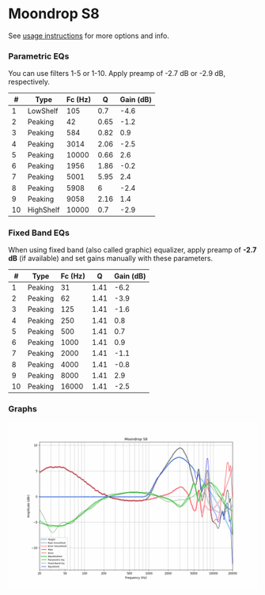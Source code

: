 # Moondrop S8
See [usage instructions](https://github.com/jaakkopasanen/AutoEq#usage) for more options and info.

### Parametric EQs
You can use filters 1-5 or 1-10. Apply preamp of -2.7 dB or -2.9 dB, respectively.

|   # | Type      |   Fc (Hz) |    Q |   Gain (dB) |
|-----|-----------|-----------|------|-------------|
|   1 | LowShelf  |       105 | 0.7  |        -4.6 |
|   2 | Peaking   |        42 | 0.65 |        -1.2 |
|   3 | Peaking   |       584 | 0.82 |         0.9 |
|   4 | Peaking   |      3014 | 2.06 |        -2.5 |
|   5 | Peaking   |     10000 | 0.66 |         2.6 |
|   6 | Peaking   |      1956 | 1.86 |        -0.2 |
|   7 | Peaking   |      5001 | 5.95 |         2.4 |
|   8 | Peaking   |      5908 | 6    |        -2.4 |
|   9 | Peaking   |      9058 | 2.16 |         1.4 |
|  10 | HighShelf |     10000 | 0.7  |        -2.9 |

### Fixed Band EQs
When using fixed band (also called graphic) equalizer, apply preamp of **-2.7 dB** (if available) and set gains manually with these parameters.

|   # | Type    |   Fc (Hz) |    Q |   Gain (dB) |
|-----|---------|-----------|------|-------------|
|   1 | Peaking |        31 | 1.41 |        -6.2 |
|   2 | Peaking |        62 | 1.41 |        -3.9 |
|   3 | Peaking |       125 | 1.41 |        -1.6 |
|   4 | Peaking |       250 | 1.41 |         0.8 |
|   5 | Peaking |       500 | 1.41 |         0.7 |
|   6 | Peaking |      1000 | 1.41 |         0.9 |
|   7 | Peaking |      2000 | 1.41 |        -1.1 |
|   8 | Peaking |      4000 | 1.41 |        -0.8 |
|   9 | Peaking |      8000 | 1.41 |         2.9 |
|  10 | Peaking |     16000 | 1.41 |        -2.5 |

### Graphs
![](./Moondrop%20S8.png)
